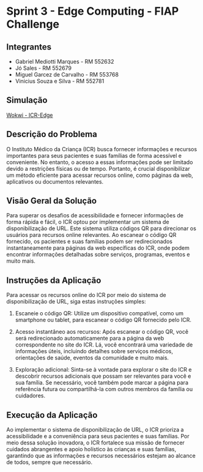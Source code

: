 # Sprint 3 - Edge Computing - FIAP Challenge
## Integrantes
- Gabriel Mediotti Marques - RM 552632
- Jó Sales - RM 552679
- Miguel Garcez de Carvalho - RM 553768
- Vinicius Souza e Silva - RM 552781
## Simulação
[Wokwi - ICR-Edge](https://wokwi.com/projects/394377180726921217)

## Descrição do Problema
O Instituto Médico da Criança (ICR) busca fornecer informações e recursos importantes para seus pacientes e suas famílias de forma acessível e conveniente. No entanto, o acesso a essas informações pode ser limitado devido a restrições físicas ou de tempo. Portanto, é crucial disponibilizar um método eficiente para acessar recursos online, como páginas da web, aplicativos ou documentos relevantes.

## Visão Geral da Solução
Para superar os desafios de acessibilidade e fornecer informações de forma rápida e fácil, o ICR optou por implementar um sistema de disponibilização de URL. Este sistema utiliza códigos QR para direcionar os usuários para recursos online relevantes. Ao escanear o código QR fornecido, os pacientes e suas famílias podem ser redirecionados instantaneamente para páginas da web específicas do ICR, onde podem encontrar informações detalhadas sobre serviços, programas, eventos e muito mais.
## Instruções da Aplicação
Para acessar os recursos online do ICR por meio do sistema de disponibilização de URL, siga estas instruções simples:

1. Escaneie o código QR: Utilize um dispositivo compatível, como um smartphone ou tablet, para escanear o código QR fornecido pelo ICR.

2. Acesso instantâneo aos recursos: Após escanear o código QR, você será redirecionado automaticamente para a página da web correspondente no site do ICR. Lá, você encontrará uma variedade de informações úteis, incluindo detalhes sobre serviços médicos, orientações de saúde, eventos da comunidade e muito mais.

3. Exploração adicional: Sinta-se à vontade para explorar o site do ICR e descobrir recursos adicionais que possam ser relevantes para você e sua família. Se necessário, você também pode marcar a página para referência futura ou compartilhá-la com outros membros da família ou cuidadores.

## Execução da Aplicação
Ao implementar o sistema de disponibilização de URL, o ICR prioriza a acessibilidade e a conveniência para seus pacientes e suas famílias. Por meio dessa solução inovadora, o ICR fortalece sua missão de fornecer cuidados abrangentes e apoio holístico às crianças e suas famílias, garantindo que as informações e recursos necessários estejam ao alcance de todos, sempre que necessário.
